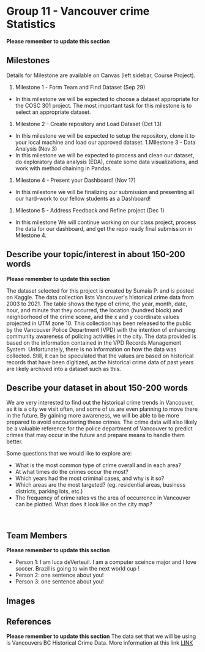 # Group 11 - Vancouver crime Statistics

**Please remember to update this section**


## Milestones

Details for Milestone are available on Canvas (left sidebar, Course Project).
1. Milestone 1 - Form Team and Find Dataset (Sep 29)
  - In this milestone we will be expected to choose a dataset appropriate for the COSC 301 project. The most important task for this milestone is to select an appropriate dataset.
1. Milestone 2 - Create repository and Load Dataset (Oct 13)
- In this milestone we will be expected to setup the repository, clone it to your local machine and load our approved dataset.
1.Milestone 3 - Data Analysis (Nov 3)
- In this milestone we will be expected to process and clean our dataset, do exploratory data analysis (EDA), create some data visualizations, and work with method chaining in Pandas. 
1. Milestone 4 - Present your Dashboard! (Nov 17)
- In this milestone we will be finalizing our submission and presenting all our hard-work to our fellow students as a Dashboard!
1. Milestone 5 - Address Feedback and Refine project (Dec 1)
- In this milestone We will continue working on our class project, process the data for our dashboard, and get the repo ready final submission in Milestone 4.

## Describe your topic/interest in about 150-200 words

**Please remember to update this section**

The dataset selected for this project is created by Sumaia P. and is posted on Kaggle. The data collection lists Vancouver's historical crime data from 2003 to 2021. The table shows the type of crime, the year, month, date, hour, and minute that they occurred, the location (hundred block) and neighborhood of the crime scene, and the x and y coordinate values projected in UTM zone 10. This collection has been released to the public by the Vancouver Police Department (VPD) with the intention of enhancing community awareness of policing activities in the city. The data provided is based on the information contained in the VPD Records Management System. Unfortunately, there is no information on how the data was collected. Still, it can be speculated that the values are based on historical records that have been digitized, as the historical crime data of past years are likely archived into a dataset such as this.

## Describe your dataset in about 150-200 words

We are very interested to find out the historical crime trends in Vancouver, as it is a city we visit often, and some of us are even planning to move there in the future. By gaining more awareness, we will be able to be more prepared to avoid encountering these crimes. The crime data will also likely be a valuable reference for the police department of Vancouver to predict crimes that may occur in the future and prepare means to handle them better.

Some questions that we would like to explore are:

- What is the most common type of crime overall and in each area?
- At what times do the crimes occur the most?
- Which years had the most criminal cases, and why is it so?
- Which areas are the most targeted? (eg. residential areas, business districts, parking lots, etc.)
- The frequency of crime rates vs the area of occurrence in Vancouver can be plotted. What does it look like on the city map?

&nbsp;

## Team Members

**Please remember to update this section**

- Person 1: I am luca deVerteuil. I am a computer sceince major and I love soccer. Brazil is going to win the next world cup !
- Person 2: one sentence about you!
- Person 3: one sentence about you!

## Images



## References

**Please remember to update this section**
The data set that we will be using is Vancouvers BC Historical Crime Data. More information at this link [LINK](https://www.kaggle.com/datasets/sumaiaparveenshupti/vancouver-bc-historical-crime-data)



